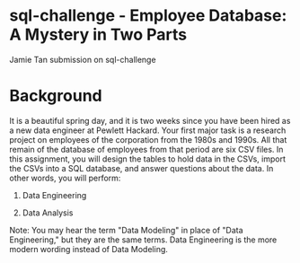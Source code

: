 # sql-challenge - Employee Database: A Mystery in Two Parts
 Jamie Tan submission on sql-challenge

# Background
It is a beautiful spring day, and it is two weeks since you have been hired as a new data engineer at Pewlett Hackard. Your first major task is a research project on employees of the corporation from the 1980s and 1990s. All that remain of the database of employees from that period are six CSV files.
In this assignment, you will design the tables to hold data in the CSVs, import the CSVs into a SQL database, and answer questions about the data. In other words, you will perform:


1. Data Engineering

2. Data Analysis


Note: You may hear the term "Data Modeling" in place of "Data Engineering," but they are the same terms. Data Engineering is the more modern wording instead of Data Modeling.
